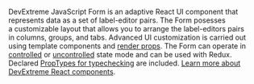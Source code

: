 DevExtreme JavaScript Form is&nbsp;an&nbsp;adaptive React UI component that represents data as&nbsp;a&nbsp;set of&nbsp;label-editor pairs. The Form posesses a&nbsp;customizable layout that allows you to&nbsp;arrange the label-editors pairs in&nbsp;columns, groups, and tabs. Advanced UI&nbsp;customization is&nbsp;carried out using template components and [render props](https://reactjs.org/docs/render-props.html). The Form can operate&nbsp;in [controlled](https://reactjs.org/docs/forms.html#controlled-components) or&nbsp;[uncontrolled](https://reactjs.org/docs/uncontrolled-components.html) state mode and can be&nbsp;used with Redux. Declared [PropTypes for typechecking](https://reactjs.org/docs/typechecking-with-proptypes.html) are included. [Learn more about DevExtreme React components](/Documentation/Guide/React_Components/DevExtreme_React_Components/).